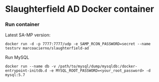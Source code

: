 Slaughterfield AD Docker container
======================

### Run container

Latest SA-MP version: 
```
docker run -d -p 7777:7777/udp -e SAMP_RCON_PASSWORD=secret --name testsrv marcoacierno/slaughterfield-ad
```

Run MySQL

```
docker run --name db -v /path/to/mysql/dump/mysqldb:/docker-entrypoint-initdb.d -e MYSQL_ROOT_PASSWORD=<your_root_password> -d mysql:5.7
```
